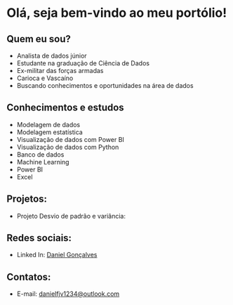 # Olá, seja bem-vindo ao meu portólio!
## Quem eu sou?

- Analista de dados júnior
- Estudante na graduação de Ciência de Dados
- Ex-militar das forças armadas
- Carioca e Vascaíno
- Buscando conhecimentos e oportunidades na área de dados 

## Conhecimentos e estudos

- Modelagem de dados
- Modelagem estatística
- Visualização de dados com Power BI
- Visualização de dados com Python
- Banco de dados
- Machine Learning
- Power BI
- Excel

## Projetos: 

- Projeto Desvio de padrão e variância: 

## Redes sociais:

- Linked In: [Daniel Gonçalves](https://www.linkedin.com/in/daniel-gon%C3%A7alves-dos-santos-82201629b/)

## Contatos:

- E-mail: danielfjv1234@outlook.com